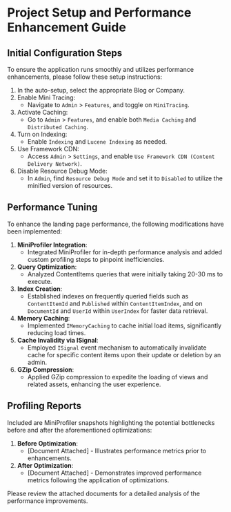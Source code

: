 # Project Setup and Performance Enhancement Guide

## Initial Configuration Steps

To ensure the application runs smoothly and utilizes performance enhancements, please follow these setup instructions:

1. In the auto-setup, select the appropriate Blog or Company.
2. Enable Mini Tracing:
   - Navigate to `Admin` > `Features`, and toggle on `MiniTracing`.
3. Activate Caching:
   - Go to `Admin` > `Features`, and enable both `Media Caching` and `Distributed Caching`.
4. Turn on Indexing:
   - Enable `Indexing` and `Lucene Indexing` as needed.
5. Use Framework CDN:
   - Access `Admin` > `Settings`, and enable `Use Framework CDN (Content Delivery Network)`.
6. Disable Resource Debug Mode:
   - In `Admin`, find `Resource Debug Mode` and set it to `Disabled` to utilize the minified version of resources.

## Performance Tuning

To enhance the landing page performance, the following modifications have been implemented:

1. **MiniProfiler Integration**:
   - Integrated MiniProfiler for in-depth performance analysis and added custom profiling steps to pinpoint inefficiencies.
2. **Query Optimization**:
   - Analyzed ContentItems queries that were initially taking 20-30 ms to execute.
3. **Index Creation**:
   - Established indexes on frequently queried fields such as `ContentItemId` and `Published` within `ContentItemIndex`, and on `DocumentId` and `UserId` within `UserIndex` for faster data retrieval.
4. **Memory Caching**:
   - Implemented `IMemoryCaching` to cache initial load items, significantly reducing load times.
5. **Cache Invalidity via ISignal**:
   - Employed `ISignal` event mechanism to automatically invalidate cache for specific content items upon their update or deletion by an admin.
6. **GZip Compression**:
   - Applied GZip compression to expedite the loading of views and related assets, enhancing the user experience.

## Profiling Reports

Included are MiniProfiler snapshots highlighting the potential bottlenecks before and after the aforementioned optimizations:

1. **Before Optimization**:
   - [Document Attached] - Illustrates performance metrics prior to enhancements.
2. **After Optimization**:
   - [Document Attached] - Demonstrates improved performance metrics following the application of optimizations.

Please review the attached documents for a detailed analysis of the performance improvements.
